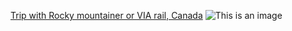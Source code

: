 [Trip with Rocky mountainer or VIA rail, Canada](https://canadiantrainvacations.com/trips/coast-to-coast-by-rail#top)
![This is an image]([https://myoctocat.com/assets/images/base-octocat.svg](https://cdn.bfldr.com/UAHFH8T4/as/qfzrro-3scpqg-5rdu70/RM_FPW_Castle_Mountain_2_NH_2016_CREDIT_Rocky_Mountaineer?auto=webp&format=webp&width=384))
